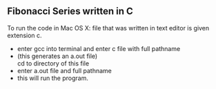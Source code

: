 Fibonacci Series written in C
--
To run the code in Mac OS X:
file that was written in text editor is given extension c.
<ul>

<li>enter gcc into terminal and enter c file with full pathname</li>

<li>(this generates an a.out file)</li>

</li>cd to directory of this file</li>

<li>enter a.out file and full pathname</li>

<li>this will run the program.</li>

</ul>
